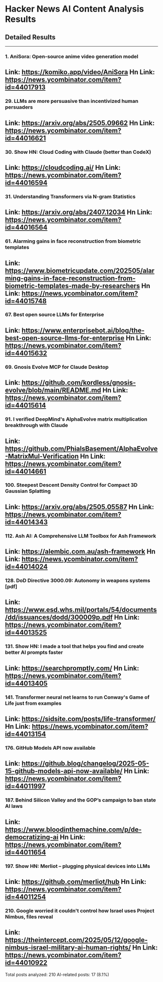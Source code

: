 # Hacker News AI Content Analysis Results

## Detailed Results

------
### 1. AniSora: Open-source anime video generation model
Link: https://komiko.app/video/AniSora
Hn Link: https://news.ycombinator.com/item?id=44017913
------
### 29. LLMs are more persuasive than incentivized human persuaders
Link: https://arxiv.org/abs/2505.09662
Hn Link: https://news.ycombinator.com/item?id=44016621
------
### 30. Show HN: Cloud Coding with Claude (better than CodeX)
Link: https://cloudcoding.ai/
Hn Link: https://news.ycombinator.com/item?id=44016594
------
### 31. Understanding Transformers via N-gram Statistics
Link: https://arxiv.org/abs/2407.12034
Hn Link: https://news.ycombinator.com/item?id=44016564
------
### 61. Alarming gains in face reconstruction from biometric templates
Link: https://www.biometricupdate.com/202505/alarming-gains-in-face-reconstruction-from-biometric-templates-made-by-researchers
Hn Link: https://news.ycombinator.com/item?id=44015748
------
### 67. Best open source LLMs for Enterprise
Link: https://www.enterprisebot.ai/blog/the-best-open-source-llms-for-enterprise
Hn Link: https://news.ycombinator.com/item?id=44015632
------
### 69. Gnosis Evolve MCP for Claude Desktop
Link: https://github.com/kordless/gnosis-evolve/blob/main/README.md
Hn Link: https://news.ycombinator.com/item?id=44015614
------
### 91. I verified DeepMind's AlphaEvolve matrix multiplication breakthrough with Claude
Link: https://github.com/PhialsBasement/AlphaEvolve-MatrixMul-Verification
Hn Link: https://news.ycombinator.com/item?id=44014661
------
### 100. Steepest Descent Density Control for Compact 3D Gaussian Splatting
Link: https://arxiv.org/abs/2505.05587
Hn Link: https://news.ycombinator.com/item?id=44014343
------
### 112. Ash AI: A Comprehensive LLM Toolbox for Ash Framework
Link: https://alembic.com.au/ash-framework
Hn Link: https://news.ycombinator.com/item?id=44014024
------
### 128. DoD Directive 3000.09: Autonomy in weapons systems [pdf]
Link: https://www.esd.whs.mil/portals/54/documents/dd/issuances/dodd/300009p.pdf
Hn Link: https://news.ycombinator.com/item?id=44013525
------
### 131. Show HN: I made a tool that helps you find and create better AI prompts faster
Link: https://searchpromptly.com/
Hn Link: https://news.ycombinator.com/item?id=44013405
------
### 141. Transformer neural net learns to run Conway's Game of Life just from examples
Link: https://sidsite.com/posts/life-transformer/
Hn Link: https://news.ycombinator.com/item?id=44013154
------
### 176. GitHub Models API now available
Link: https://github.blog/changelog/2025-05-15-github-models-api-now-available/
Hn Link: https://news.ycombinator.com/item?id=44011997
------
### 187. Behind Silicon Valley and the GOP’s campaign to ban state AI laws
Link: https://www.bloodinthemachine.com/p/de-democratizing-ai
Hn Link: https://news.ycombinator.com/item?id=44011654
------
### 197. Show HN: Merliot – plugging physical devices into LLMs
Link: https://github.com/merliot/hub
Hn Link: https://news.ycombinator.com/item?id=44011254
------
### 210. Google worried it couldn't control how Israel uses Project Nimbus, files reveal
Link: https://theintercept.com/2025/05/12/google-nimbus-israel-military-ai-human-rights/
Hn Link: https://news.ycombinator.com/item?id=44010922
------
Total posts analyzed: 210
AI-related posts: 17 (8.1%)

